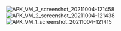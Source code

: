![APK_VM_3_screenshot_20211004-121458](https://github.com/SyedSRD/VolumeManagerApp/assets/26276397/bc6d5672-3cbe-454f-9967-9d94e558b133)
![APK_VM_2_screenshot_20211004-121438](https://github.com/SyedSRD/VolumeManagerApp/assets/26276397/c61c7a89-10f7-404f-a4c8-f56fe88ca76c)
![APK_VM_1_screenshot_20211004-121415](https://github.com/SyedSRD/VolumeManagerApp/assets/26276397/8a672504-2007-4b69-bb6d-f27c39a5f244)
